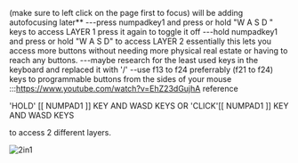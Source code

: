 	
(make sure to left click on the page first to focus) will be adding autofocusing later**
---press numpadkey1 and press or hold "W A S D " keys to access LAYER 1 press it again to toggle it off ---hold numpadkey1 and press or hold "W A S D" to access LAYER 2
essentially this lets you access more buttons without needing more physical real estate or having to reach any buttons.
---maybe research for the least used keys in the keyboard and replaced it with '/' 
--use f13 to f24 preferrably (f21 to f24) keys to programmable buttons from the sides of your mouse
:::https://www.youtube.com/watch?v=EhZ23dGujhA reference

'HOLD' [[ NUMPAD1 ]] KEY AND WASD KEYS 
OR 
'CLICK'[[ NUMPAD1 ]] KEY AND WASD KEYS 

to access 2 different layers.






![2in1](https://github.com/anonq115/hold-and-press-or-hold-any-of-the-WASD-keys/assets/32353565/f32a1c70-d5fd-4fde-a8d8-ba781d670def)

